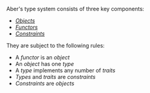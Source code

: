 Aber's type system consists of three key components: 
- [*Objects*](./Object/_.md)
- [*Functors*](./Functor.md)
- [*Constraints*](./Constraint/_.md)

They are subject to the following rules:
- A *functor* is an *object*
- An *object* has one *type*
- A *type* implements any number of *traits*
- *Types* and *traits* are *constraints*
- *Constraints* are *objects*



